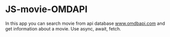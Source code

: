 # JS-movie-OMDAPI

In this app you can search movie from api database www.omdbapi.com and get information about a movie.
Use async, await, fetch.
